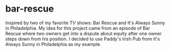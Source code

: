 # bar-rescue
Inspired by two of my favorite TV shows: Bar Rescue and It's Always Sunny in Philadelphia. My idea for this project came from an episode of Bar Rescue where two owners get into a dispute about equity after one owner steps down from his position. I decided to use Paddy's Irish Pub from It's Always Sunny in Philadelphia as my example.
